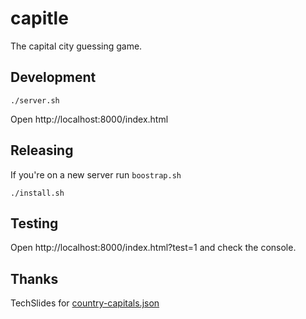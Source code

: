 capitle
=======
The capital city guessing game.


Development
-----------
```
./server.sh
```

Open http://localhost:8000/index.html


Releasing
---------
If you're on a new server run `boostrap.sh`

```
./install.sh
```


Testing
-------
Open http://localhost:8000/index.html?test=1 and check the console.


Thanks
------
TechSlides for [country-capitals.json](http://techslides.com/list-of-countries-and-capitals)